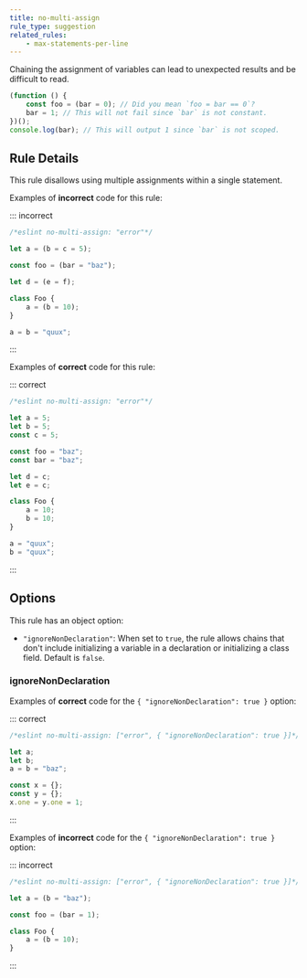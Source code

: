 ```yaml
---
title: no-multi-assign
rule_type: suggestion
related_rules:
    - max-statements-per-line
---
```


Chaining the assignment of variables can lead to unexpected results and be difficult to read.

```js
(function () {
    const foo = (bar = 0); // Did you mean `foo = bar == 0`?
    bar = 1; // This will not fail since `bar` is not constant.
})();
console.log(bar); // This will output 1 since `bar` is not scoped.
```

## Rule Details

This rule disallows using multiple assignments within a single statement.

Examples of **incorrect** code for this rule:

::: incorrect

```js
/*eslint no-multi-assign: "error"*/

let a = (b = c = 5);

const foo = (bar = "baz");

let d = (e = f);

class Foo {
    a = (b = 10);
}

a = b = "quux";
```

:::

Examples of **correct** code for this rule:

::: correct

```js
/*eslint no-multi-assign: "error"*/

let a = 5;
let b = 5;
const c = 5;

const foo = "baz";
const bar = "baz";

let d = c;
let e = c;

class Foo {
    a = 10;
    b = 10;
}

a = "quux";
b = "quux";
```

:::

## Options

This rule has an object option:

- `"ignoreNonDeclaration"`: When set to `true`, the rule allows chains that don't include initializing a variable in a declaration or initializing a class field. Default is `false`.

### ignoreNonDeclaration

Examples of **correct** code for the `{ "ignoreNonDeclaration": true }` option:

::: correct

```js
/*eslint no-multi-assign: ["error", { "ignoreNonDeclaration": true }]*/

let a;
let b;
a = b = "baz";

const x = {};
const y = {};
x.one = y.one = 1;
```

:::

Examples of **incorrect** code for the `{ "ignoreNonDeclaration": true }` option:

::: incorrect

```js
/*eslint no-multi-assign: ["error", { "ignoreNonDeclaration": true }]*/

let a = (b = "baz");

const foo = (bar = 1);

class Foo {
    a = (b = 10);
}
```

:::
